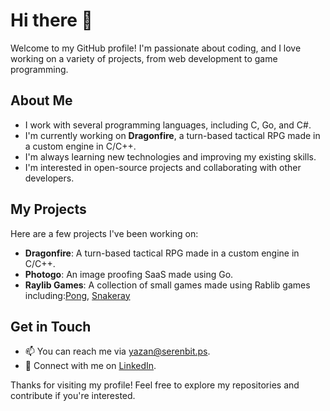 # Hi there 👋

Welcome to my GitHub profile! I'm passionate about coding, and I love working on a variety of projects, from web development to game programming.

## About Me

- I work with several programming languages, including C, Go, and C#.
- I'm currently working on **Dragonfire**, a turn-based tactical RPG made in a custom engine in C/C++.
- I'm always learning new technologies and improving my existing skills.
- I'm interested in open-source projects and collaborating with other developers.

## My Projects

Here are a few projects I've been working on:

- **Dragonfire**: A turn-based tactical RPG made in a custom engine in C/C++. 
- **Photogo**: An image proofing SaaS made using Go.
- **Raylib Games**: A collection of small games made using Rablib games including:[Pong](https://github.com/EYazanS/Raypong), [Snakeray](https://github.com/EYazanS/snakeray)

## Get in Touch

- 📫 You can reach me via [yazan@serenbit.ps](mailto:yazan@serenbit.ps).
- 💼 Connect with me on [LinkedIn](https://www.linkedin.com/in/eyazan).

Thanks for visiting my profile! Feel free to explore my repositories and contribute if you're interested.
